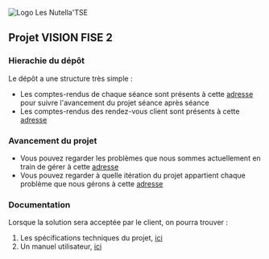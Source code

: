 ![Logo Les Nutella'TSE](/Logo.jpg)
## Projet VISION FISE 2

### Hierachie du dépôt
Le dépôt a une structure très simple :
* Les comptes-rendus de chaque séance sont présents à cette [adresse](https://github.com/TheSirC/LesNutella-TSE/tree/master/Compte%20-%20Rendus/Compte-Rendus%20S%C3%A9ance) pour suivre l'avancement du projet séance après séance
* Les comptes-rendus des rendez-vous client sont présents à cette [adresse](https://github.com/TheSirC/LesNutella-TSE/tree/master/Compte%20-%20Rendus/Compte-Rendus%20Rendez-vous%20Client)



### Avancement du projet
* Vous pouvez regarder les problèmes que nous sommes actuellement en train de gérer à cette [adresse](https://github.com/TheSirC/LesNutella-TSE/issues)
* Vous pouvez regarder à quelle itération du projet appartient chaque problème que nous gérons à cette [adresse](https://github.com/TheSirC/LesNutella-TSE/milestones)

### Documentation
Lorsque la solution sera acceptée par le client, on pourra trouver :

1. Les spécifications techniques du projet, [ici](https://github.com/TheSirC/LesNutella-TSE/blob/master/Documentation_technique.pdf)
2. Un manuel utilisateur, [ici](https://github.com/TheSirC/LesNutella-TSE/blob/master/Manuel-Utilisateur.pdf)
